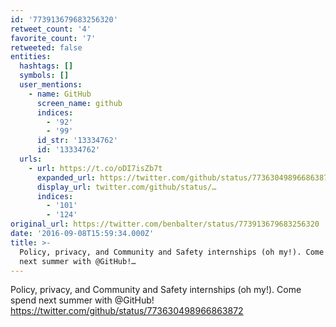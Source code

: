 ```yaml
---
id: '773913679683256320'
retweet_count: '4'
favorite_count: '7'
retweeted: false
entities:
  hashtags: []
  symbols: []
  user_mentions:
    - name: GitHub
      screen_name: github
      indices:
        - '92'
        - '99'
      id_str: '13334762'
      id: '13334762'
  urls:
    - url: https://t.co/oDI7isZb7t
      expanded_url: https://twitter.com/github/status/773630498966863872
      display_url: twitter.com/github/status/…
      indices:
        - '101'
        - '124'
original_url: https://twitter.com/benbalter/status/773913679683256320
date: '2016-09-08T15:59:34.000Z'
title: >-
  Policy, privacy, and Community and Safety internships (oh my!). Come spend
  next summer with @GitHub!…
---
```


Policy, privacy, and Community and Safety internships (oh my!). Come spend next summer with @GitHub! https://twitter.com/github/status/773630498966863872